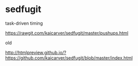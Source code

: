 # sedfugit

task-driven timing

https://rawgit.com/kaicarver/sedfugit/master/pushups.html

old

http://htmlpreview.github.io/?https://github.com/kaicarver/sedfugit/blob/master/index.html

